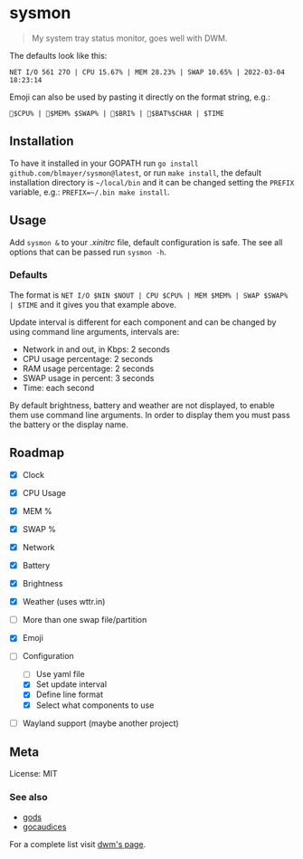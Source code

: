 # sysmon

> My system tray status monitor, goes well with DWM.

The defaults look like this:

`NET I/O 561 27O | CPU 15.67% | MEM 28.23% | SWAP 10.65% | 2022-03-04 18:23:14`

Emoji can also be used by pasting it directly on the format string, e.g.:

`$CPU% | $MEM% $SWAP% | $BRI% | $BAT%$CHAR | $TIME`


## Installation

To have it installed in your GOPATH run `go install github.com/blmayer/sysmon@latest`, or
run `make install`, the default installation directory is `~/local/bin` and it can be changed
setting the `PREFIX` variable, e.g.: `PREFIX=~/.bin make install`.


## Usage

Add `sysmon &` to your *.xinitrc* file, default configuration
is safe. The see all options that can be passed run `sysmon -h`.


### Defaults

The format is `NET I/O $NIN $NOUT | CPU $CPU% | MEM $MEM% | SWAP $SWAP% | $TIME`
and it gives you that example above.

Update interval is different for each component and can be changed by using
command line arguments, intervals are:

- Network in and out, in Kbps: 2 seconds
- CPU usage percentage: 2 seconds
- RAM usage percentage: 2 seconds
- SWAP usage in percent: 3 seconds
- Time: each second

By default brightness, battery and weather are not displayed, to enable them
use command line arguments. In order to display them you must pass the battery
or the display name.


## Roadmap

- [x] Clock
- [x] CPU Usage
- [x] MEM %
- [x] SWAP %
- [x] Network
- [x] Battery
- [x] Brightness
- [x] Weather (uses wttr.in)
- [ ] More than one swap file/partition
- [x] Emoji
- [ ] Configuration
  - [ ] Use yaml file
  - [X] Set update interval
  - [X] Define line format
  - [X] Select what components to use
- [ ] Wayland support (maybe another project)


## Meta

License: MIT


### See also

- [gods](https://github.com/schachmat/gods)
- [gocaudices](https://github.com/lordrusk/gocaudices)

For a complete list visit [dwm's page](https://dwm.suckless.org/status_monitor/).
